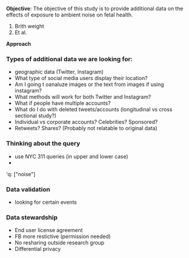 **Objective**: The objective of this study is to provide additional data on the effects of exposure to ambient noise on fetal health.

1. Brith weight
2. Et al. 

**Approach**

### Types of additional data we are looking for:
- geographic data (Twitter, Instagram)
- What type of social media users display their location?
- Am I going t oanaluze images or the text from images if using instagram?
- What methods will work for both Twitter and Instagram?
- What if people have multiple accounts?
- What do I do with deleted tweets/accounts (longitudinal vs cross sectional study?)
- Individual vs corporate accounts? Celebrities? Sponsored?
- Retweets? Shares? (Probably not relatable to original data)

### Thinking about the query
- use NYC 311 queries (in upper and lower case)
- 
'q: ["noise"]


### Data validation
- looking for certain events

### Data stewardship
- End user license agreement
- FB more restictive (permission needed)
- No resharing outside research group
- Differential privacy

